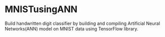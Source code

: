 # MNISTusingANN


Build handwritten digit classifier by building and compiling Artificial Neural Networks(ANN) model on MNIST data using TensorFlow library.
